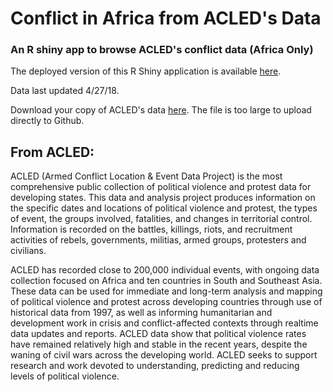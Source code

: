 # Conflict in Africa from ACLED's Data

### An R shiny app to browse ACLED's conflict data (Africa Only)

The deployed version of this R Shiny application is available [here](https://acm9q.shinyapps.io/africanconflictapp/). 

Data last updated 4/27/18.

Download your copy of ACLED's data [here](https://www.acleddata.com/data/). The file is too large to upload directly to Github. 

## From ACLED:

ACLED (Armed Conflict Location & Event Data Project) is the most comprehensive public collection of political violence and protest data for developing states. This data and analysis project produces information on the specific dates and locations of political violence and protest, the types of event, the groups involved, fatalities, and changes in territorial control. Information is recorded on the battles, killings, riots, and recruitment activities of rebels, governments, militias, armed groups, protesters and civilians.

ACLED has recorded close to 200,000 individual events, with ongoing data collection focused on Africa and ten countries in South and Southeast Asia. These data can be used for immediate and long-term analysis and mapping of political violence and protest across developing countries through use of historical data from 1997, as well as informing humanitarian and development work in crisis and conflict-affected contexts through realtime data updates and reports. ACLED data show that political violence rates have remained relatively high and stable in the recent years, despite the waning of civil wars across the developing world. ACLED seeks to support research and work devoted to understanding, predicting and reducing levels of political violence.

